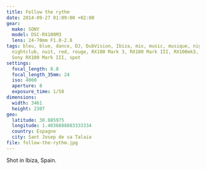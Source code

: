 ```yaml
---
title: Follow the rythm
date: 2014-09-27 01:09:00 +02:00
gear:
  make: SONY
  model: DSC-RX100M3
  lens: 24-70mm F1.8-2.8
tags: bleu, blue, dance, DJ, DubVision, Ibiza, mix, music, musique, night,
  nightclub, nuit, red, rouge, RX100 Mark 3, RX100 Mark III, RX100mk3, Sony,
  Sony RX100 Mark III, spot
settings:
  focal_length: 8.8
  focal_length_35mm: 24
  iso: 4000
  aperture: 8
  exposure_time: 1/50
dimensions:
  width: 3461
  height: 2307
geo:
  latitude: 38.885975
  longitude: 1.4036888883333334
  country: Espagne
  city: Sant Josep de sa Talaia
file: follow-the-rythm.jpg
---
```


Shot in Ibiza, Spain.
